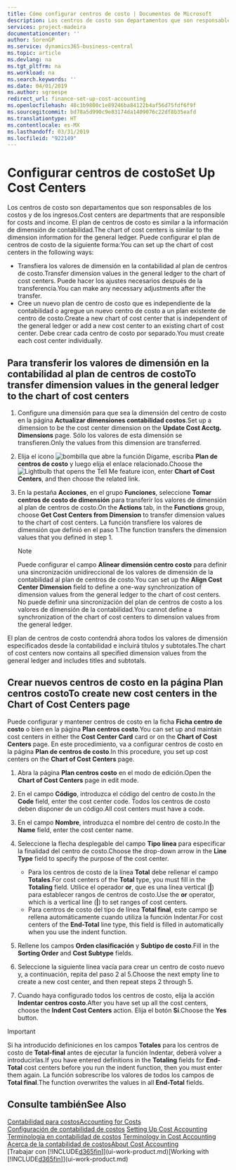 ```yaml
---
title: Cómo configurar centros de costo | Documentos de Microsoft
description: Los centros de costo son departamentos que son responsables de los costos y de los ingresos. El plan de centros de costo es similar a la información de dimensión de contabilidad.
services: project-madeira
documentationcenter: ''
author: SorenGP
ms.service: dynamics365-business-central
ms.topic: article
ms.devlang: na
ms.tgt_pltfrm: na
ms.workload: na
ms.search.keywords: ''
ms.date: 04/01/2019
ms.author: sgroespe
redirect_url: finance-set-up-cost-accounting
ms.openlocfilehash: 48c1b9800c1e89246ba84122b4af56d75fdf6f9f
ms.sourcegitcommit: bd78a5d990c9e83174da1409076c22df8b35eafd
ms.translationtype: HT
ms.contentlocale: es-MX
ms.lasthandoff: 03/31/2019
ms.locfileid: "922149"
---
```

# <a name="set-up-cost-centers"></a><span data-ttu-id="a886c-104">Configurar centros de costo</span><span class="sxs-lookup"><span data-stu-id="a886c-104">Set Up Cost Centers</span></span>
<span data-ttu-id="a886c-105">Los centros de costo son departamentos que son responsables de los costos y de los ingresos.</span><span class="sxs-lookup"><span data-stu-id="a886c-105">Cost centers are departments that are responsible for costs and income.</span></span> <span data-ttu-id="a886c-106">El plan de centros de costo es similar a la información de dimensión de contabilidad.</span><span class="sxs-lookup"><span data-stu-id="a886c-106">The chart of cost centers is similar to the dimension information for the general ledger.</span></span> <span data-ttu-id="a886c-107">Puede configurar el plan de centros de costo de la siguiente forma:</span><span class="sxs-lookup"><span data-stu-id="a886c-107">You can set up the chart of cost centers in the following ways:</span></span>  

-   <span data-ttu-id="a886c-108">Transfiera los valores de dimensión en la contabilidad al plan de centros de costo.</span><span class="sxs-lookup"><span data-stu-id="a886c-108">Transfer dimension values in the general ledger to the chart of cost centers.</span></span> <span data-ttu-id="a886c-109">Puede hacer los ajustes necesarios después de la transferencia.</span><span class="sxs-lookup"><span data-stu-id="a886c-109">You can make any necessary adjustments after the transfer.</span></span>  
-   <span data-ttu-id="a886c-110">Cree un nuevo plan de centro de costo que es independiente de la contabilidad o agregue un nuevo centro de costo a un plan existente de centro de costo.</span><span class="sxs-lookup"><span data-stu-id="a886c-110">Create a new chart of cost center that is independent of the general ledger or add a new cost center to an existing chart of cost center.</span></span> <span data-ttu-id="a886c-111">Debe crear cada centro de costo por separado.</span><span class="sxs-lookup"><span data-stu-id="a886c-111">You must create each cost center individually.</span></span>  

## <a name="to-transfer-dimension-values-in-the-general-ledger-to-the-chart-of-cost-centers"></a><span data-ttu-id="a886c-112">Para transferir los valores de dimensión en la contabilidad al plan de centros de costo</span><span class="sxs-lookup"><span data-stu-id="a886c-112">To transfer dimension values in the general ledger to the chart of cost centers</span></span>  
1.  <span data-ttu-id="a886c-113">Configure una dimensión para que sea la dimensión del centro de costo en la página **Actualizar dimensiones contabilidad costos**.</span><span class="sxs-lookup"><span data-stu-id="a886c-113">Set up a dimension to be the cost center dimension on the **Update Cost Acctg. Dimensions** page.</span></span> <span data-ttu-id="a886c-114">Sólo los valores de esta dimensión se transfieren.</span><span class="sxs-lookup"><span data-stu-id="a886c-114">Only the values from this dimension are transferred.</span></span>  
2.  <span data-ttu-id="a886c-115">Elija el icono ![bombilla que abre la función Dígame](media/ui-search/search_small.png "Dígame que desea hacer"), escriba **Plan de centros de costo** y luego elija el enlace relacionado.</span><span class="sxs-lookup"><span data-stu-id="a886c-115">Choose the ![Lightbulb that opens the Tell Me feature](media/ui-search/search_small.png "Tell me what you want to do") icon, enter **Chart of Cost Centers**, and then choose the related link.</span></span>  
3.  <span data-ttu-id="a886c-116">En la pestaña **Acciones**, en el grupo **Funciones**, seleccione **Tomar centros de costo de dimensión** para transferir los valores de dimensión al plan de centros de costo.</span><span class="sxs-lookup"><span data-stu-id="a886c-116">On the **Actions** tab, in the **Functions** group, choose **Get Cost Centers from Dimension** to transfer dimension values to the chart of cost centers.</span></span> <span data-ttu-id="a886c-117">La función transfiere los valores de dimensión que definió en el paso 1.</span><span class="sxs-lookup"><span data-stu-id="a886c-117">The function transfers the dimension values that you defined in step 1.</span></span>  

    > [!NOTE]  
    >  <span data-ttu-id="a886c-118">Puede configurar el campo **Alinear dimensión centro costo** para definir una sincronización unidireccional de los valores de dimensión de la contabilidad al plan de centros de costo.</span><span class="sxs-lookup"><span data-stu-id="a886c-118">You can set up the **Align Cost Center Dimension**  field to define a one-way synchronization of dimension values from the general ledger to the chart of cost centers.</span></span> <span data-ttu-id="a886c-119">No puede definir una sincronización del plan de centros de costo a los valores de dimensión de la contabilidad.</span><span class="sxs-lookup"><span data-stu-id="a886c-119">You cannot define a synchronization of the chart of cost centers to dimension values from the general ledger.</span></span>  

<span data-ttu-id="a886c-120">El plan de centros de costo contendrá ahora todos los valores de dimensión especificados desde la contabilidad e incluirá títulos y subtotales.</span><span class="sxs-lookup"><span data-stu-id="a886c-120">The chart of cost centers now contains all specified dimension values from the general ledger and includes titles and subtotals.</span></span>  

## <a name="to-create-new-cost-centers-in-the-chart-of-cost-centers-page"></a><span data-ttu-id="a886c-121">Crear nuevos centros de costo en la página Plan centros costo</span><span class="sxs-lookup"><span data-stu-id="a886c-121">To create new cost centers in the Chart of Cost Centers page</span></span>  
<span data-ttu-id="a886c-122">Puede configurar y mantener centros de costo en la ficha **Ficha centro de costo** o bien en la página **Plan centros costo**.</span><span class="sxs-lookup"><span data-stu-id="a886c-122">You can set up and maintain cost centers in either the **Cost Center Card** card or on the **Chart of Cost Centers** page.</span></span> <span data-ttu-id="a886c-123">En este procedimiento, va a configurar centros de costo en la página **Plan de centros de costo**.</span><span class="sxs-lookup"><span data-stu-id="a886c-123">In this procedure, you set up cost centers on the **Chart of Cost Centers** page.</span></span>  

1. <span data-ttu-id="a886c-124">Abra la página **Plan centros costo** en el modo de edición.</span><span class="sxs-lookup"><span data-stu-id="a886c-124">Open the **Chart of Cost Centers** page in edit mode.</span></span>  
2. <span data-ttu-id="a886c-125">En el campo **Código**, introduzca el código del centro de costo.</span><span class="sxs-lookup"><span data-stu-id="a886c-125">In the **Code** field, enter the cost center code.</span></span> <span data-ttu-id="a886c-126">Todos los centros de costo deben disponer de un código.</span><span class="sxs-lookup"><span data-stu-id="a886c-126">All cost centers must have a code.</span></span>  
3. <span data-ttu-id="a886c-127">En el campo **Nombre**, introduzca el nombre del centro de costo.</span><span class="sxs-lookup"><span data-stu-id="a886c-127">In the **Name** field, enter the cost center name.</span></span>  
4. <span data-ttu-id="a886c-128">Seleccione la flecha desplegable del campo **Tipo línea** para especificar la finalidad del centro de costo.</span><span class="sxs-lookup"><span data-stu-id="a886c-128">Choose the drop-down arrow in the **Line Type** field to specify the purpose of the cost center.</span></span>  

    - <span data-ttu-id="a886c-129">Para los centros de costo de la línea **Total** debe rellenar el campo **Totales**.</span><span class="sxs-lookup"><span data-stu-id="a886c-129">For cost centers of the **Total** type, you must fill in the **Totaling** field.</span></span> <span data-ttu-id="a886c-130">Utilice el operador **or**, que es una línea vertical (**&#124;**) para establecer rangos de centros de costo.</span><span class="sxs-lookup"><span data-stu-id="a886c-130">Use the **or** operator, which is a vertical line (**&#124;**) to set ranges of cost centers.</span></span>  
    - <span data-ttu-id="a886c-131">Para centros de costo del tipo de línea **Total final**, este campo se rellena automáticamente cuando utiliza la función Indentar.</span><span class="sxs-lookup"><span data-stu-id="a886c-131">For cost centers of the **End-Total** line type, this field is filled in automatically when you use the indent function.</span></span>  
5.  <span data-ttu-id="a886c-132">Rellene los campos **Orden clasificación** y **Subtipo de costo**.</span><span class="sxs-lookup"><span data-stu-id="a886c-132">Fill in the **Sorting Order** and **Cost Subtype** fields.</span></span>  
6.  <span data-ttu-id="a886c-133">Seleccione la siguiente línea vacía para crear un centro de costo nuevo y, a continuación, repita del paso 2 al 5.</span><span class="sxs-lookup"><span data-stu-id="a886c-133">Choose the next empty line to create a new cost center, and then repeat steps 2 through 5.</span></span>  
7.  <span data-ttu-id="a886c-134">Cuando haya configurado todos los centros de costo, elija la acción **Indentar centros costo**.</span><span class="sxs-lookup"><span data-stu-id="a886c-134">After you have set up all the cost centers, choose the **Indent Cost Centers** action.</span></span> <span data-ttu-id="a886c-135">Elija el botón **Sí**.</span><span class="sxs-lookup"><span data-stu-id="a886c-135">Choose the **Yes** button.</span></span>  

> [!IMPORTANT]  
>  <span data-ttu-id="a886c-136">Si ha introducido definiciones en los campos **Totales** para los centros de costo de **Total-final** antes de ejecutar la función Indentar, deberá volver a introducirlas.</span><span class="sxs-lookup"><span data-stu-id="a886c-136">If you have entered definitions in the **Totaling** fields for **End-Total** cost centers before you run the indent function, then you must enter them again.</span></span> <span data-ttu-id="a886c-137">La función sobrescribe los valores de todos los campos de **Total final**.</span><span class="sxs-lookup"><span data-stu-id="a886c-137">The function overwrites the values in all **End-Total** fields.</span></span>  

## <a name="see-also"></a><span data-ttu-id="a886c-138">Consulte también</span><span class="sxs-lookup"><span data-stu-id="a886c-138">See Also</span></span>  
[<span data-ttu-id="a886c-139">Contabilidad para costos</span><span class="sxs-lookup"><span data-stu-id="a886c-139">Accounting for Costs</span></span>](finance-manage-cost-accounting.md)  
<span data-ttu-id="a886c-140">[Configuración de contabilidad de costos](finance-set-up-cost-accounting.md) </span><span class="sxs-lookup"><span data-stu-id="a886c-140">[Setting Up Cost Accounting](finance-set-up-cost-accounting.md) </span></span>  
<span data-ttu-id="a886c-141">[Terminología en contabilidad de costos](finance-terminology-in-cost-accounting.md) </span><span class="sxs-lookup"><span data-stu-id="a886c-141">[Terminology in Cost Accounting](finance-terminology-in-cost-accounting.md) </span></span>  
[<span data-ttu-id="a886c-142">Acerca de la contabilidad de costos</span><span class="sxs-lookup"><span data-stu-id="a886c-142">About Cost Accounting</span></span>](finance-about-cost-accounting.md)  
<span data-ttu-id="a886c-143">[Trabajar con [!INCLUDE[d365fin](includes/d365fin_md.md)]](ui-work-product.md)</span><span class="sxs-lookup"><span data-stu-id="a886c-143">[Working with [!INCLUDE[d365fin](includes/d365fin_md.md)]](ui-work-product.md)</span></span>

